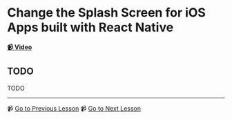 # Change the Splash Screen for iOS Apps built with React Native

**[📹 Video](https://egghead.io/lessons/react-native-change-the-splash-screen-for-ios-apps-built-with-react-native)**

## TODO

TODO

---

📹 [Go to Previous Lesson](TODO)
📹 [Go to Next Lesson](TODO)
